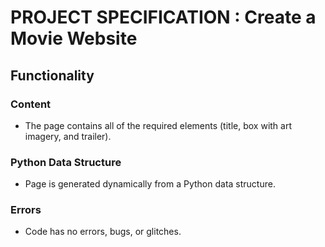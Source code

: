 # PROJECT SPECIFICATION : Create a Movie Website

## Functionality

### Content
- The page contains all of the required elements (title, box with art imagery, and trailer).

### Python Data Structure
- Page is generated dynamically from a Python data structure.

### Errors
- Code has no errors, bugs, or glitches.


